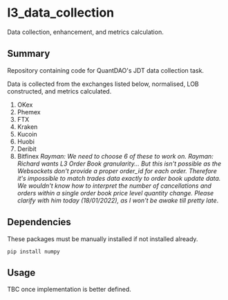 # l3_data_collection
Data collection, enhancement, and metrics calculation.

## Summary
Repository containing code for QuantDAO's JDT data collection task. 

Data is collected from the exchanges listed below, normalised, LOB constructed, and metrics calculated.
1. OKex
2. Phemex
3. FTX
4. Kraken
5. Kucoin
6. Huobi
7. Deribit
8. Bitfinex
*Rayman: We need to choose 6 of these to work on.* 
*Rayman: Richard wants L3 Order Book granularity... But this isn't possible as the Websockets don't provide a proper order_id for each order. Therefore it's impossible to match trades data exactly to order book update data. We wouldn't know how to interpret the number of cancellations and orders within a single order book price level quantity change. Please clarify with him today (18/01/2022), as I won't be awake till pretty late*.

## Dependencies

These packages must be manually installed if not installed already.
```
pip install numpy
```

## Usage

TBC once implementation is better defined.